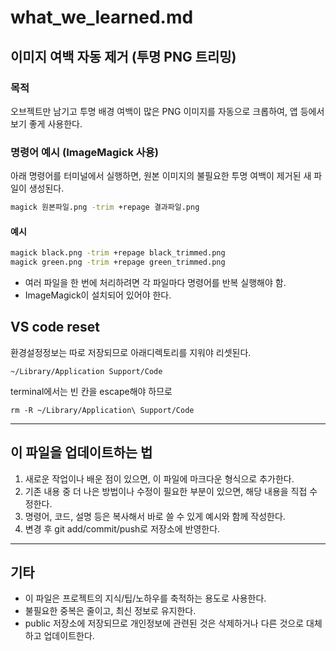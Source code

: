 # what_we_learned.md

## 이미지 여백 자동 제거 (투명 PNG 트리밍)

### 목적
오브젝트만 남기고 투명 배경 여백이 많은 PNG 이미지를 자동으로 크롭하여, 앱 등에서 보기 좋게 사용한다.

### 명령어 예시 (ImageMagick 사용)
아래 명령어를 터미널에서 실행하면, 원본 이미지의 불필요한 투명 여백이 제거된 새 파일이 생성된다.

```sh
magick 원본파일.png -trim +repage 결과파일.png
```

#### 예시
```sh
magick black.png -trim +repage black_trimmed.png
magick green.png -trim +repage green_trimmed.png
```

- 여러 파일을 한 번에 처리하려면 각 파일마다 명령어를 반복 실행해야 함.
- ImageMagick이 설치되어 있어야 한다.

## VS code reset
환경설정정보는 따로 저장되므로 아래디렉토리를 지워야 리셋된다.
```
~/Library/Application Support/Code
```
terminal에서는 빈 칸을 escape해야 하므로
```
rm -R ~/Library/Application\ Support/Code
```

---

## 이 파일을 업데이트하는 법

1. 새로운 작업이나 배운 점이 있으면, 이 파일에 마크다운 형식으로 추가한다.
2. 기존 내용 중 더 나은 방법이나 수정이 필요한 부분이 있으면, 해당 내용을 직접 수정한다.
3. 명령어, 코드, 설명 등은 복사해서 바로 쓸 수 있게 예시와 함께 작성한다.
4. 변경 후 git add/commit/push로 저장소에 반영한다.

---

## 기타

- 이 파일은 프로젝트의 지식/팁/노하우를 축적하는 용도로 사용한다.
- 불필요한 중복은 줄이고, 최신 정보로 유지한다.
- public 저장소에 저장되므로 개인정보에 관련된 것은 삭제하거나 다른 것으로 대체하고 업데이트한다.
